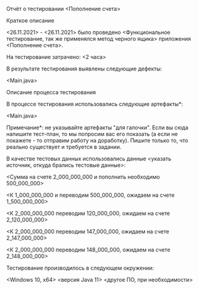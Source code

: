 Отчёт о тестировании <Пополнение счета>

Краткое описание

<26.11.2021> - <26.11.2021> было проведено <Функциональное тестирование, так же применялся метод черного ящика> приложения <Пополнение счета>.

На тестирование затрачено: <2 часа>

В результате тестирования выявлены следующие дефекты:

<Main.java>

Описание процесса тестирования

В процессе тестирования использовались следующие артефакты*:

<Main.java>

Примечание*: не указывайте артефакты "для галочки". Если вы сюда напишите тест-план, то мы попросим вас его показать (а если не покажете - то отправим работу на доработку). Пишите только то, что реально существует и требуется в задании.

В качестве тестовых данных использовались данные <указать источник, откуда брались тестовые данные>:

<Сумма на счете 2_000_000_000 и пополнить необходимо 500_000_000>

<К 1_000_000_000 и переводим 500_000_000, ожидаем на счете 1_500_000_000>

<К 2_000_000_000 переводим 120_000_000, ожидаем на счете 2_120_000_000>

<К 2_000_000_000 переводим 147_000_000, ожидаем на счете 2_147_000_000>

<К 2_000_000_000 переводим 148_000_000, ожидаем на счете 2_148_000_000>


Тестирование производилось в следующем окружении:

<Windows 10, x64>
<версия Java 11>
<другое ПО, при необходимости>
